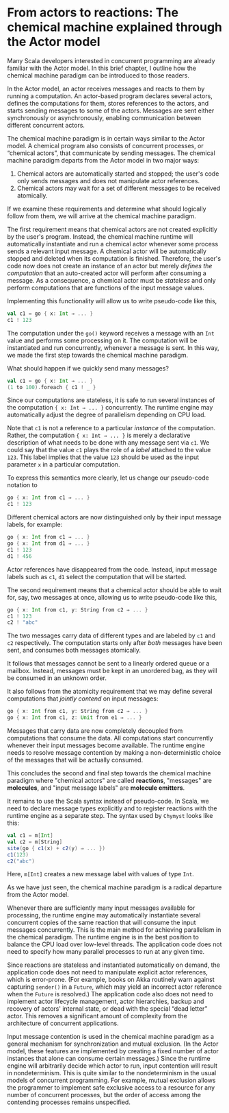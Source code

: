 <link href="{{ site.github.url }}/tables.css" rel="stylesheet" />

# From actors to reactions: The chemical machine explained through the Actor model

Many Scala developers interested in concurrent programming are already familiar with the Actor model. In this brief chapter, I outline how the chemical machine paradigm can be introduced to those readers.

In the Actor model, an actor receives messages and reacts to them by running a computation. An actor-based program declares several actors, defines the computations for them, stores references to the actors, and starts sending messages to some of the actors. Messages are sent either synchronously or asynchronously, enabling communication between different concurrent actors. 

The chemical machine paradigm is in certain ways similar to the Actor model. A chemical program also consists of concurrent processes, or “chemical actors”, that communicate by sending messages. The chemical machine paradigm departs from the Actor model in two major ways: 

1. Chemical actors are automatically started and stopped; the user's code only sends messages and does not manipulate actor references.
2. Chemical actors may wait for a set of different messages to be received atomically.

If we examine these requirements and determine what should logically follow from them, we will arrive at the chemical machine paradigm.

The first requirement means that chemical actors are not created explicitly by the user's program. Instead, the chemical machine runtime will automatically instantiate and run a chemical actor whenever some process sends a relevant input message. A chemical actor will be automatically stopped and deleted when its computation is finished. Therefore, the user's code now does not create an instance of an actor but merely _defines the computation_ that an auto-created actor will perform after consuming a message. As a consequence, a chemical actor must be _stateless_ and only perform computations that are functions of the input message values.

Implementing this functionality will allow us to write pseudo-code like this,

```scala
val c1 = go { x: Int ⇒ ... }
c1 ! 123

```

The computation under the `go()` keyword receives a message with an `Int` value and performs some processing on it. The computation will be instantiated and run concurrently, whenever a message is sent. In this way, we made the first step towards the chemical machine paradigm. 

What should happen if we quickly send many messages?

```scala
val c1 = go { x: Int ⇒ ... }
(1 to 100).foreach { c1 ! _ }

```

Since our computations are stateless, it is safe to run several instances of the computation `{ x: Int ⇒ ... }` concurrently. The runtime engine may automatically adjust the degree of parallelism depending on CPU load.

Note that `c1` is not a reference to a particular _instance_ of the computation. Rather, the computation `{ x: Int ⇒ ... }` is merely a declarative description of what needs to be done with any message sent via `c1`. We could say that the value `c1` plays the role of a _label_ attached to the value `123`. This label implies that the value `123` should be used as the input parameter `x` in a particular computation.

To express this semantics more clearly, let us change our pseudo-code notation to

```scala
go { x: Int from c1 ⇒ ... }
c1 ! 123

```

Different chemical actors are now distinguished only by their input message labels, for example:

```scala
go { x: Int from c1 ⇒ ... }
go { x: Int from d1 ⇒ ... }
c1 ! 123
d1 ! 456

```

Actor references have disappeared from the code. Instead, input message labels such as `c1`, `d1` select the computation that will be started.

The second requirement means that a chemical actor should be able to wait for, say, two messages at once, allowing us to write pseudo-code like this,

```scala
go { x: Int from c1, y: String from c2 ⇒ ... }
c1 ! 123
c2 ! "abc"

```

The two messages carry data of different types and are labeled by `c1` and `c2` respectively. The computation starts only after _both_ messages have been sent, and consumes both messages atomically.

It follows that messages cannot be sent to a linearly ordered queue or a mailbox. Instead, messages must be kept in an unordered bag, as they will be consumed in an unknown order.

It also follows from the atomicity requirement that we may define several computations that _jointly contend_ on input messages:

```scala
go { x: Int from c1, y: String from c2 ⇒ ... }
go { x: Int from c1, z: Unit from e1 ⇒ ... }

```

Messages that carry data are now completely decoupled from computations that consume the data. All computations start concurrently whenever their input messages become available. The runtime engine needs to resolve message contention by making a non-deterministic choice of the messages that will be actually consumed.

This concludes the second and final step towards the chemical machine paradigm where
"chemical actors" are called **reactions**, "messages" are **molecules**, and "input message labels" are **molecule emitters**.

It remains to use the Scala syntax instead of pseudo-code.
In Scala, we need to declare message types explicitly and to register reactions with the runtime engine as a separate step.
The syntax used by `Chymyst` looks like this:

```scala
val c1 = m[Int]
val c2 = m[String]
site(go { c1(x) + c2(y) ⇒ ... })
c1(123)
c2("abc")

```

Here, `m[Int]` creates a new message label with values of type `Int`.

As we have just seen, the chemical machine paradigm is a radical departure from the Actor model.

Whenever there are sufficiently many input messages available for processing, the runtime engine may automatically instantiate several concurrent copies of the same reaction that will consume the input messages concurrently. This is the main method for achieving parallelism in the chemical paradigm. The runtime engine is in the best position to balance the CPU load over low-level threads.
The application code does not need to specify how many parallel processes to run at any given time.

Since reactions are stateless and instantiated automatically on demand, the application code does not need to manipulate explicit actor references, which is error-prone.
(For example, books on Akka routinely warn against capturing `sender()` in a `Future`, which may yield an incorrect actor reference when the `Future` is resolved.)
The application code also does not need to implement actor lifecycle management, actor hierarchies, backup and recovery of actors' internal state, or dead with the special “dead letter” actor. This removes a significant amount of complexity from the architecture of concurrent applications.

Input message contention is used in the chemical machine paradigm as a general mechanism for synchronization and mutual exclusion. (In the Actor model, these features are implemented by creating a fixed number of actor instances that alone can consume certain messages.) Since the runtime engine will arbitrarily decide which actor to run, input contention will result in nondeterminism. This is quite similar to the nondeterminism in the usual models of concurrent programming. For example, mutual exclusion allows the programmer to implement safe exclusive access to a resource for any number of concurrent processes, but the order of access among the contending processes remains unspecified.
